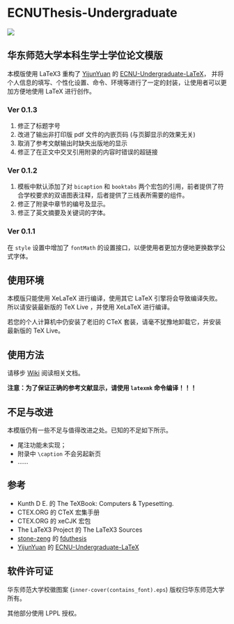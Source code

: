 # ECNUThesis-Undergraduate

[![](https://img.shields.io/badge/Overleaf-ECNUthesis-brightgreen.svg)](https://www.overleaf.com/latex/templates/ecnuthesis-latex-thesis-template-for-east-china-normal-university/szppdtkvgvpk)

## 华东师范大学本科生学士学位论文模版

本模版使用 LaTeX3 重构了 [YijunYuan](https://github.com/YijunYuan) 的 [ECNU-Undergraduate-LaTeX](https://github.com/YijunYuan/ECNU-Undergraduate-LaTeX)，
并将个人信息的填写、个性化设置、命令、环境等进行了一定的封装，让使用者可以更加方便地使用 LaTeX 进行创作。

### Ver 0.1.3

1. 修正了标题字号
2. 改进了输出非打印版 pdf 文件的内嵌页码 (与页脚显示的效果无关)
3. 取消了参考文献输出时缺失出版地的显示
4. 修正了在正文中交叉引用附录的内容时错误的超链接

### Ver 0.1.2

1. 模板中默认添加了对 `bicaption` 和 `booktabs` 两个宏包的引用，前者提供了符合学校要求的双语图表注释，后者提供了三线表所需要的组件。
2. 修正了附录中章节的编号及显示。
3. 修正了英文摘要及关键词的字体。

### Ver 0.1.1

在 `style` 设置中增加了 `fontMath` 的设置接口，以便使用者更加方便地更换数学公式字体。

## 使用环境

本模版只能使用 XeLaTeX 进行编译，使用其它 LaTeX 引擎将会导致编译失败。所以请安装最新版的 TeX Live ，并使用 XeLaTeX 进行编译。

若您的个人计算机中仍安装了老旧的 CTeX 套装，请毫不犹豫地卸载它，并安装最新版的 TeX Live。

## 使用方法

请移步 [Wiki](https://github.com/Koyamin/ECNUThesis-Undergraduate/wiki) 阅读相关文档。

**注意：为了保证正确的参考文献显示，请使用 `latexmk` 命令编译！！！**

## 不足与改进

本模版仍有一些不足与值得改进之处。已知的不足如下所示。

- 尾注功能未实现；
- 附录中 `\caption` 不会另起新页
- ……

## 参考

- Kunth D E. 的 The TeXBook: Computers & Typesetting.
- CTEX.ORG 的 CTeX 宏集手册
- CTEX.ORG 的 xeCJK 宏包
- The LaTeX3 Project 的 The LaTeX3 Sources
- [stone-zeng](https://github.com/stone-zeng) 的 [fduthesis](https://github.com/stone-zeng/fduthesis)
- [YijunYuan](https://github.com/YijunYuan) 的 [ECNU-Undergraduate-LaTeX](https://github.com/YijunYuan/ECNU-Undergraduate-LaTeX)

## 软件许可证

华东师范大学校徽图案 (`inner-cover(contains_font).eps`) 版权归华东师范大学所有。

其他部分使用 LPPL 授权。
